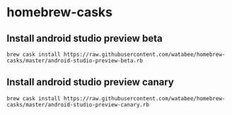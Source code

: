 # homebrew-casks

## Install android studio preview beta

```
brew cask install https://raw.githubusercontent.com/watabee/homebrew-casks/master/android-studio-preview-beta.rb
```

## Install android studio preview canary

```
brew cask install https://raw.githubusercontent.com/watabee/homebrew-casks/master/android-studio-preview-canary.rb
```

